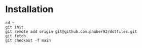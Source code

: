 # Installation

```shell
cd ~
git init
git remote add origin git@github.com:phuber92/dotfiles.git
git fetch
git checkout -f main
```

